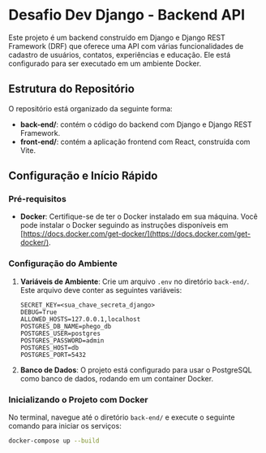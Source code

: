 # Desafio Dev Django - Backend API

Este projeto é um backend construído em Django e Django REST Framework (DRF) que oferece uma API com várias funcionalidades de cadastro de usuários, contatos, experiências e educação. Ele está configurado para ser executado em um ambiente Docker.

## Estrutura do Repositório

O repositório está organizado da seguinte forma:

- **back-end/**: contém o código do backend com Django e Django REST Framework.
- **front-end/**: contém a aplicação frontend com React, construída com Vite.

## Configuração e Início Rápido

### Pré-requisitos

- **Docker**: Certifique-se de ter o Docker instalado em sua máquina. Você pode instalar o Docker seguindo as instruções disponíveis em [https://docs.docker.com/get-docker/](https://docs.docker.com/get-docker/).

### Configuração do Ambiente

1. **Variáveis de Ambiente**: Crie um arquivo `.env` no diretório `back-end/`. Este arquivo deve conter as seguintes variáveis:

    ```env
    SECRET_KEY=<sua_chave_secreta_django>
    DEBUG=True
    ALLOWED_HOSTS=127.0.0.1,localhost
    POSTGRES_DB_NAME=phego_db
    POSTGRES_USER=postgres
    POSTGRES_PASSWORD=admin
    POSTGRES_HOST=db
    POSTGRES_PORT=5432
    ```

2. **Banco de Dados**: O projeto está configurado para usar o PostgreSQL como banco de dados, rodando em um container Docker.

### Inicializando o Projeto com Docker

No terminal, navegue até o diretório `back-end/` e execute o seguinte comando para iniciar os serviços:

```bash
docker-compose up --build
